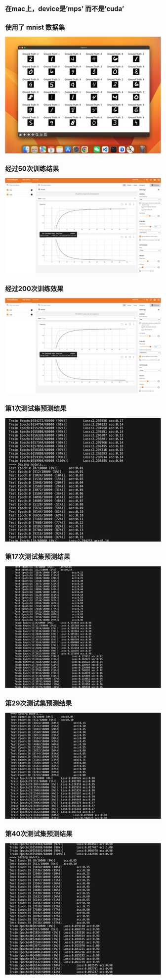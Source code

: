 
## 在mac上，device是’mps’ 而不是’cuda’

## 使用了 mnist 数据集 
![](./images/data.jpg)

## 经过50次训练结果
![](images/train.jpg)

## 经过200次训练效果
![](images/train.jpg)

## 第1次测试集预测结果
![](images/test0.jpg)

## 第17次测试集预测结果
![](images/test1.jpg)

## 第29次测试集预测结果
![](images/test2.jpg)

## 第40次测试集预测结果
![](images/test3.jpg)
